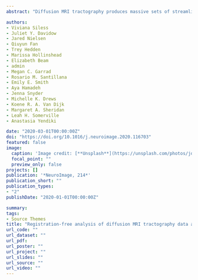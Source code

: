 ```yaml
---
abstract: "Diffusion MRI tractography produces massive sets of streamlines that need to be clustered into anatomically meaningful white-matter bundles. Conventional clustering techniques group streamlines based on their proximity in Euclidean space. We have developed AnatomiCuts, an unsupervised method for clustering tractography streamlines based on their neighboring anatomical structures, rather than their coordinates in Euclidean space. In this work, we show that the anatomical similarity metric used in AnatomiCuts can be extended to find corresponding clusters across subjects and across hemispheres, without inter-subject or inter-hemispheric registration. Our proposed approach enables group-wise tract cluster analysis, as well as studies of hemispheric asymmetry. We evaluate our approach on data from the pilot MGH-Harvard-USC Lifespan Human Connectome project, showing improved correspondence in tract clusters across 184 subjects aged 8–90. Our method shows up to 38% improvement in the overlap of corresponding clusters when comparing subjects with large age differences. The techniques presented here do not require registration to a template and can thus be applied to populations with large inter-subject variability, e.g., due to brain development, aging, or neurological disorders."

authors:
- Viviana Siless
- Juliet Y. Davidow
- Jared Nielsen
- Qiuyun Fan
- Trey Hedden
- Marissa Hollinshead
- Elizabeth Beam
- admin
- Megan C. Garrad
- Rosario M. Santillana
- Emily E. Smith
- Aya Hamadeh
- Jenna Snyder
- Michelle K. Drews
- Koene R. A. Van Dijk
- Margaret A. Sheridan
- Leah H. Somerville
- Anastasia Yendiki

date: "2020-03-01T00:00:00Z"
doi: "https://doi.org/10.1016/j.neuroimage.2020.116703"
featured: false
image:
  caption: 'Image credit: [**Unsplash**](https://unsplash.com/photos/jdD8gXaTZsc)'
  focal_point: ""
  preview_only: false
projects: []
publication: '*NeuroImage, 214*'
publication_short: ""
publication_types:
- "2"
publishDate: "2020-01-01T00:00:00Z"

summary: 
tags:
- Source Themes
title: "Registration-free analysis of diffusion MRI tractography data across subjects through the human lifespan"
url_code: ""
url_dataset: ""
url_pdf: 
url_poster: ""
url_project: ""
url_slides: ""
url_source: ""
url_video: ""
---
```

